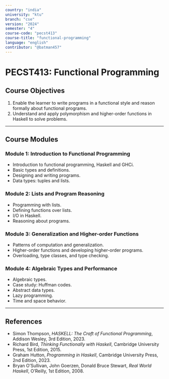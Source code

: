 ```yaml
---
country: "india"
university: "ktu"
branch: "cse"
version: "2024"
semester: "4"
course-code: "pecst413"
course-title: "functional-programming"
language: "english"
contributor: "@batman457"
---
```


# PECST413: Functional Programming

## Course Objectives
1. Enable the learner to write programs in a functional style and reason formally about functional programs.  
2. Understand and apply polymorphism and higher-order functions in Haskell to solve problems.

---

## Course Modules

### Module 1: Introduction to Functional Programming
- Introduction to functional programming, Haskell and GHCi.
- Basic types and definitions.
- Designing and writing programs.
- Data types: tuples and lists.  

### Module 2: Lists and Program Reasoning
- Programming with lists.
- Defining functions over lists.
- I/O in Haskell.
- Reasoning about programs.  

### Module 3: Generalization and Higher-order Functions
- Patterns of computation and generalization.
- Higher-order functions and developing higher-order programs.
- Overloading, type classes, and type checking.  

### Module 4: Algebraic Types and Performance
- Algebraic types.
- Case study: Huffman codes.
- Abstract data types.
- Lazy programming.
- Time and space behavior.  

---

## References
- Simon Thompson, *HASKELL: The Craft of Functional Programming*, Addison Wesley, 3rd Edition, 2023.  
- Richard Bird, *Thinking Functionally with Haskell*, Cambridge University Press, 1st Edition, 2015.  
- Graham Hutton, *Programming in Haskell*, Cambridge University Press, 2nd Edition, 2023.  
- Bryan O’Sullivan, John Goerzen, Donald Bruce Stewart, *Real World Haskell*, O’Reilly, 1st Edition, 2008.
